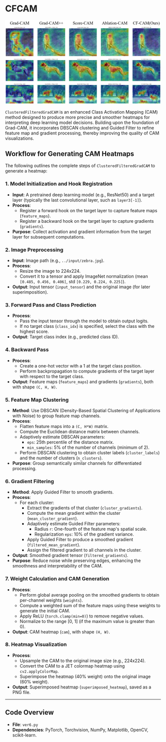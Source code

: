 # CFCAM

![Quantitative Comparison results](./teaser/comparison1.png)

`ClusteredFilteredGradCAM` is an enhanced Class Activation Mapping (CAM) method designed to produce more precise and smoother heatmaps for interpreting deep learning model decisions. Building upon the foundation of Grad-CAM, it incorporates DBSCAN clustering and Guided Filter to refine feature map and gradient processing, thereby improving the quality of CAM visualizations.

## Workflow for Generating CAM Heatmaps

The following outlines the complete steps of `ClusteredFilteredGradCAM` to generate a heatmap:

### 1. **Model Initialization and Hook Registration**
- **Input**: A pretrained deep learning model (e.g., ResNet50) and a target layer (typically the last convolutional layer, such as `layer3[-1]`).
- **Process**: 
  - Register a forward hook on the target layer to capture feature maps (`feature_maps`).
  - Register a backward hook on the target layer to capture gradients (`gradients`).
- **Purpose**: Collect activation and gradient information from the target layer for subsequent computations.

### 2. **Image Preprocessing**
- **Input**: Image path (e.g., `../input/zebra.jpg`).
- **Process**: 
  - Resize the image to 224x224.
  - Convert it to a tensor and apply ImageNet normalization (mean `[0.485, 0.456, 0.406]`, std `[0.229, 0.224, 0.225]`).
- **Output**: Input tensor (`input_tensor`) and the original image (for later superimposition).

### 3. **Forward Pass and Class Prediction**
- **Process**: 
  - Pass the input tensor through the model to obtain output logits.
  - If no target class (`class_idx`) is specified, select the class with the highest score.
- **Output**: Target class index (e.g., predicted class ID).

### 4. **Backward Pass**
- **Process**: 
  - Create a one-hot vector with a 1 at the target class position.
  - Perform backpropagation to compute gradients of the target layer with respect to the target class.
- **Output**: Feature maps (`feature_maps`) and gradients (`gradients`), both with shape `(C, H, W)`.

### 5. **Feature Map Clustering**
- **Method**: Use DBSCAN (Density-Based Spatial Clustering of Applications with Noise) to group feature map channels.
- **Process**: 
  - Flatten feature maps into a `(C, H*W)` matrix.
  - Compute the Euclidean distance matrix between channels.
  - Adaptively estimate DBSCAN parameters:
    - `eps`: 25th percentile of the distance matrix.
    - `min_samples`: 5% of the number of channels (minimum of 2).
  - Perform DBSCAN clustering to obtain cluster labels (`cluster_labels`) and the number of clusters (`n_clusters`).
- **Purpose**: Group semantically similar channels for differentiated processing.

### 6. **Gradient Filtering**
- **Method**: Apply Guided Filter to smooth gradients.
- **Process**: 
  - For each cluster:
    - Extract the gradients of that cluster (`cluster_gradients`).
    - Compute the mean gradient within the cluster (`mean_cluster_gradient`).
    - Adaptively estimate Guided Filter parameters:
      - Radius `r`: One-fourth of the feature map's spatial scale.
      - Regularization `eps`: 10% of the gradient variance.
    - Apply Guided Filter to produce a smoothed gradient (`filtered_mean_gradient`).
    - Assign the filtered gradient to all channels in the cluster.
- **Output**: Smoothed gradient tensor (`filtered_gradients`).
- **Purpose**: Reduce noise while preserving edges, enhancing the smoothness and interpretability of the CAM.

### 7. **Weight Calculation and CAM Generation**
- **Process**: 
  - Perform global average pooling on the smoothed gradients to obtain per-channel weights (`weights`).
  - Compute a weighted sum of the feature maps using these weights to generate the initial CAM.
  - Apply ReLU (`torch.clamp(min=0)`) to remove negative values.
  - Normalize to the range [0, 1] (if the maximum value is greater than 0).
- **Output**: CAM heatmap (`cam`), with shape `(H, W)`.

### 8. **Heatmap Visualization**
- **Process**: 
  - Upsample the CAM to the original image size (e.g., 224x224).
  - Convert the CAM to a JET colormap heatmap using `cv2.applyColorMap`.
  - Superimpose the heatmap (40% weight) onto the original image (60% weight).
- **Output**: Superimposed heatmap (`superimposed_heatmap`), saved as a PNG file.

---

## Code Overview
- **File**: `ver6.py`
- **Dependencies**: PyTorch, Torchvision, NumPy, Matplotlib, OpenCV, scikit-learn.
